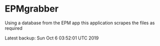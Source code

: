 # EPMgrabber
Using a database from the EPM app this application scrapes the files as required


Latest backup: Sun Oct 6 03:52:01 UTC 2019

